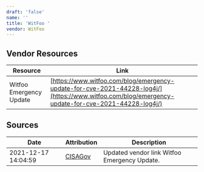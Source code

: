 ```yaml
---
draft: 'false'
name: ''
title: 'WitFoo '
vendor: WitFoo
---
```


## Vendor Resources
| Resource | Link |
| --- | --- |
| Witfoo Emergency Update | [https://www.witfoo.com/blog/emergency-update-for-cve-2021-44228-log4j/](https://www.witfoo.com/blog/emergency-update-for-cve-2021-44228-log4j/) |



## Sources
| Date | Attribution | Description |
| --- | --- | --- |
| 2021-12-17 14:04:59 | [CISAGov](https://raw.githubusercontent.com/cisagov/log4j-affected-db/develop/README.md) | Updated vendor link Witfoo Emergency Update.  |
